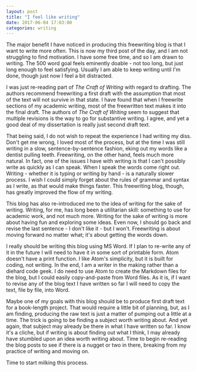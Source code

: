 ```yaml
---
layout: post
title: "I feel like writing"
date: 2017-06-04 17:03:00
categories: writing
---
```


The major benefit I have noticed in producing this freewriting blog is that I want to write more often. This is now my third post of the day, and I am not struggling to find motivation. I have some free time, and so I am drawn to writing. The 500 word goal feels eminently doable - not too long, but just long enough to feel satisfying. Usually I am able to keep writing until I'm done, though just now I feel a bit distracted.

I was just re-reading part of *The Craft of Writing* with regard to drafting. The authors recommend freewriting a first draft with the assumption that most of the text will not survive in that state. I have found that when I freewrite sections of my academic writing, most of the freewritten text makes it into the final draft. The authors of *The Craft of Writing* seem to suggest that multiple revisions is the way to go for substantive writing. I agree, and yet a good deal of my dissertation is really just second draft text.

That being said, I do not wish to repeat the experience I had writing my diss. Don't get me wrong, I loved most of the process, but at the time I was still writing in a slow, sentence-by-sentence fashion, eking out my words like a dentist pulling teeth. Freewriting, on the other hand, feels much more natural. In fact, one of the issues I have with writing is that I can't possibly write as quickly as I can speak. When I speak the words come right out. Writing - whether it is typing or writing by hand - is a naturally slower process. I wish I could simply forget about the rules of grammar and syntax as I write, as that would make things faster. This freewriting blog, though, has greatly improved the flow of my writing.

This blog has also re-introduced me to the idea of writing for the sake of writing. Writing, for me, has long been a utilitarian skill: something to use for academic work, and not much more. Writing for the sake of writing is more about having fun and exploring some ideas. Even now, I should go back and revise the last sentence - I don't like it - but I won't. Freewriting is about moving forward no matter what; it's about getting the words down.

I really should be writing this blog using MS Word. If I plan to re-write any of it in the future I will need to have it in some sort of printable form. Atom doesn't have a print function. I like Atom's simplicity, but it is built for coding, not writing. In the end, I am a writer in the making rather than a diehard code geek. I do need to use Atom to create the Markdown files for the blog, but I could easily copy-and-paste from Word files. As it is, if I want to revise any of the blog text I have written so far I will need to copy the text, file by file, into Word.

Maybe one of my goals with this blog should be to produce first draft text for a book-length project. That would require a little bit of planning, but, as I am finding, producing the raw text is just a matter of pumping out a little at a time. The trick is going to be finding a subject worth writing about. And yet again, that subject may already be there in what I have written so far. I know it's a cliche, but if writing is about finding out what I think, I may already have stumbled upon an idea worth writing about. Time to begin re-reading the blog posts to see if there is a nugget or two in there, breaking from my practice of writing and moving on.

Time to start milking this process.
